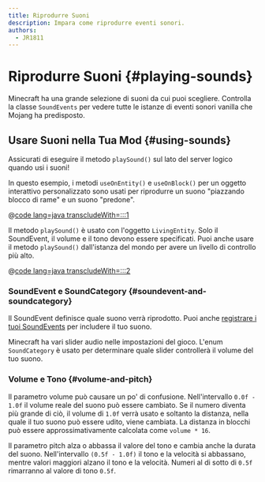 ```yaml
---
title: Riprodurre Suoni
description: Impara come riprodurre eventi sonori.
authors:
  - JR1811
---
```


# Riprodurre Suoni {#playing-sounds}

Minecraft ha una grande selezione di suoni da cui puoi scegliere. Controlla la classe `SoundEvents` per vedere tutte le istanze di eventi sonori vanilla che Mojang ha predisposto.

## Usare Suoni nella Tua Mod {#using-sounds}

Assicurati di eseguire il metodo `playSound()` sul lato del server logico quando usi i suoni!

In questo esempio, i metodi `useOnEntity()` e `useOnBlock()` per un oggetto interattivo personalizzato sono usati per riprodurre un suono "piazzando blocco di rame" e un suono "predone".

@[code lang=java transcludeWith=:::1](@/reference/1.21/src/main/java/com/example/docs/item/CustomSoundItem.java)

Il metodo `playSound()` è usato con l'oggetto `LivingEntity`. Solo il SoundEvent, il volume e il tono devono essere specificati. Puoi anche usare il metodo `playSound()` dall'istanza del mondo per avere un livello di controllo più alto.

@[code lang=java transcludeWith=:::2](@/reference/1.21/src/main/java/com/example/docs/item/CustomSoundItem.java)

### SoundEvent e SoundCategory {#soundevent-and-soundcategory}

Il SoundEvent definisce quale suono verrà riprodotto. Puoi anche [registrare i tuoi SoundEvents](./custom) per includere il tuo suono.

Minecraft ha vari slider audio nelle impostazioni del gioco. L'enum `SoundCategory` è usato per determinare quale slider controllerà il volume del tuo suono.

### Volume e Tono {#volume-and-pitch}

Il parametro volume può causare un po' di confusione. Nell'intervallo `0.0f - 1.0f` il volume reale del suono può essere cambiato. Se il numero diventa più grande di ciò, il volume di `1.0f` verrà usato e soltanto la distanza, nella quale il tuo suono può essere udito, viene cambiata. La distanza in blocchi può essere approssimativamente calcolata come `volume * 16`.

Il parametro pitch alza o abbassa il valore del tono e cambia anche la durata del suono. Nell'intervallo `(0.5f - 1.0f)` il tono e la velocità si abbassano, mentre valori maggiori alzano il tono e la velocità. Numeri al di sotto di `0.5f` rimarranno al valore di tono `0.5f`.
